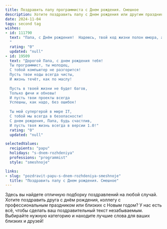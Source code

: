 ```yaml
---
title: Поздравить папу программиста c Днем рождения. Смешное
description: Хотите поздравить папу c Днем рождения или другим праздником? Наш ИИ создаст незабываемое поздравление, а вы обязательно выделитесь среди других.  
date: 2024-11-04
tags: second tag
wishes:
- id: 111790
  text: "Папа, с Днём рождения!  Надеюсь, твой код жизни полон юмора, а баги встречаются только в чужом программном обеспечении! Желаю тебе в этом году столько радости, сколько нулей в твоём годовом доходе (ну, или почти столько!).  Пусть твой день будет настолько же  легким и понятным, как работа с Python!
  "
  rating: "0"
  updated: "null"
- id: 19509
  text: "Дорогой Папа, с днем рождения тебя!
  Ты программист, ты молодец,
  С тобой компьютер не разгорится!
  Пусть твои коды всегда чисты,
  И жизнь течёт, как по маслу!
  
  Пусть в твоей жизни не будет багов,
  Только фичи и обновы!
  И пусть твои проекты всегда
  Успешны, как надо, без ошибок!
  
  Ты мой супергерой в мире IT,
  С тобой мы всегда в безопасности!
  С днем рождения, Папа, будь счастлив,
  И пусть твоя жизнь всегда в версии 1.0!"
  rating: "0"
  updated: "null"

selectedValues:
  recipients: "papu"
  holidays: "s-dnem-rozhdeniya"
  professions: "programmist"
  style: "smeshnoje"

links:
- slug: "pozdravit-papu-s-dnem-rozhdeniya-smeshnoje"
  title: "Поздравить папу c Днем рождения. Смешное"
---
```


Здесь вы найдете отличную подборку поздравлений на любой случай.
Хотите поздравить друга с днём рождения, коллегу с профессиональным праздником или близких с Новым годом? У нас есть всё, чтобы сделать ваш поздравительный текст незабываемым. Выбирайте нужную категорию и находите лучшие слова для ваших близких и друзей!
